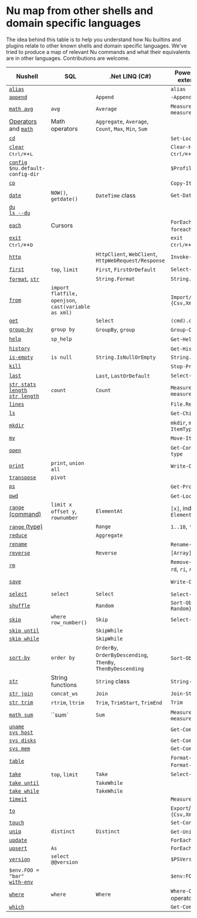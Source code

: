 # Nu map from other shells and domain specific languages

The idea behind this table is to help you understand how Nu builtins and plugins relate to other known shells and domain specific languages. We've tried to produce a map of relevant Nu commands and what their equivalents are in other languages. Contributions are welcome.

| Nushell                                                    | SQL                           | .Net LINQ (C#)                                       | PowerShell (without external modules)      | Bash                                            |
| ---------------------------------------------------------- | ----------------------------- | ---------------------------------------------------- | ------------------------------------------ | ----------------------------------------------- |
| [`alias`](/commands/docs/alias.md)                         |                               |                                                      | `alias`                                    | `alias`                                         |
| [`append`](/commands/docs/append.md)                       |                               | `Append`                                             | `-Append`                                  |                                                 |
| [`math avg`](/commands/docs/math_avg.md)                   | `avg`                         | `Average`                                            | `Measure-Object`, `measure`                |                                                 |
| [Operators](operators.md) and [`math`](/commands/docs/math.md) | Math operators            | `Aggregate`, `Average`, `Count`, `Max`, `Min`, `Sum` |                                            | `bc`                                            |
| [`cd`](/commands/docs/cd.md)                               |                               |                                                      | `Set-Location`, `cd`                       | `cd`                                            |
| [`clear`](/commands/docs/clear.md)<br /><kbd>Ctrl/⌘</kbd>+<kbd>L</kbd> |                  |                                                      | `Clear-Host`<br /><kbd>Ctrl/⌘</kbd>+<kbd>L</kbd>  | `clear`<br /><kbd>Ctrl/⌘</kbd>+<kbd>L</kbd> |
| [`config`](/commands/docs/config.md)<br />`$nu.default-config-dir`  |                      |                                                      | `$Profile`                                 | `~/.bashrc`, `~/.profile`                       |
| [`cp`](/commands/docs/cp.md)                               |                               |                                                      | `Copy-Item`, `cp`, `copy`                  | `cp`                                            |
| [`date`](/commands/docs/date.md)                           | `NOW()`, `getdate()`          | `DateTime` class                                     | `Get-Date`                                 | `date`                                          |
| [`du`](/commands/docs/du.md)<br />[`ls --du`](/commands/docs/ls.md) |                      |                                                      |                                            | `du`                                            |
| [`each`](/commands/docs/each.md)                           | Cursors                       |                                                      | `ForEach-Object`, `foreach`, `for`         | `for`                                           |
| [`exit`](/commands/docs/exit.md)<br /><kbd>Ctrl/⌘</kbd>+<kbd>D</kbd> |                    |                                                      | `exit`<br /><kbd>Ctrl/⌘</kbd>+<kbd>D</kbd> | `exit`<br /><kbd>Ctrl/⌘</kbd>+<kbd>D</kbd>    | 
| [`http`](/commands/docs/http.md)                           |                               | `HttpClient`, `WebClient`, `HttpWebRequest/Response` | `Invoke-WebRequest`                        | `wget`, `curl`                                  |
| [`first`](/commands/docs/first.md)                         | `top`, `limit`                | `First`, `FirstOrDefault`                            | `Select-Object -First`                     | `head`                                          |
| [`format`](/commands/docs/format.md), [`str`](/commands/docs/str.md) |                     | `String.Format`                                      | `String.Format`                            | `printf`                                        |
| [`from`](/commands/docs/from.md)                           | `import flatfile,` `openjson`, `cast(variable as xml) `|                             | `Import/ConvertFrom-{Csv,Xml,Html,Json}`   |                                                 |
| [`get`](/commands/docs/get.md)                             |                               | `Select`                                             | `(cmd).column`                             |                                                 |
| [`group-by`](/commands/docs/group-by.md)                   | `group by`                    | `GroupBy`, `group`                                   | `Group-Object`, `group`                    |                                                 |
| [`help`](/commands/docs/help.md)                           | `sp_help`                     |                                                      | `Get-Help`, `help`, `man`                  | `man`                                           |
| [`history`](/commands/docs/history.md)                     |                               |                                                      | `Get-History`, `history`                   | `history`                                       |
| [`is-empty`](/commands/docs/is-empty.md)                   | `is null`                     | `String.IsNullOrEmpty`                               | `String.IsNullOrEmpty`                     |                                                 |
| [`kill`](/commands/docs/kill.md)                           |                               |                                                      | `Stop-Process`, `kill`                     | `kill`                                          |
| [`last`](/commands/docs/last.md)                           |                               | `Last`, `LastOrDefault`                              | `Select-Object -Last`                      | `tail`                                          |
| [`str stats`](/commands/docs/str_stats.md)<br />[`length`](/commands/docs/length.md)<br />[`str length`](/commands/docs/str_length.md) | `count`  | `Count`                                        | `Measure-Object`, `measure`                | `wc`                                            |
| [`lines`](/commands/docs/lines.md)                         |                               |                                                      | `File.ReadAllLines`                        |                                                 |
| [`ls`](/commands/docs/ls.md)                               |                               |                                                      | `Get-ChildItem`, `dir`, `ls`               | `ls`                                            |
| [`mkdir`](/commands/docs/mkdir.md)                         |                               |                                                      | `mkdir`, `md`, `New-Item -ItemType Directory` | `mkdir`                                      |
| [`mv`](/commands/docs/mv.md)                               |                               |                                                      | `Move-Item`, `mv`, `move`, `mi`            | `mv`                                            |
| [`open`](/commands/docs/open.md)                           |                               |                                                      | `Get-Content`, `gc`, `cat`, `type`         | `cat`                                           |
| [`print`](/commands/docs/print.md)                         | `print`, `union all`          |                                                      | `Write-Output`, `write`                    | `echo`, `print`                                 |
| [`transpose`](/commands/docs/transpose.md)                 | `pivot`                       |                                                      |                                            |                                                 |
| [`ps`](/commands/docs/ps.md)                               |                               |                                                      | `Get-Process`, `ps`, `gps`                 | `ps`                                            |
| [`pwd`](/commands/docs/pwd.md)                             |                               |                                                      | `Get-Location`, `pwd`                      | `pwd`                                           |
| [`range` (command)](/commands/docs/range.md)               | `limit x offset y`, `rownumber` | `ElementAt`                                        | `[x]`, indexing operator, `ElementAt`      |                                                 |
| [`range` (type)](types_of_data.html#ranges)                |                               | `Range`                                              | `1..10`, `'a'..'f'`                        |                                                 |
| [`reduce`](/commands/docs/reduce.md)                       |                               | `Aggregate`                                          |                                            |                                                 |
| [`rename`](/commands/docs/rename.md)                       |                               |                                                      | `Rename-Item`, `ren`, `rni`                | `mv`                                            |
| [`reverse`](/commands/docs/reverse.md)                     |                               | `Reverse`                                            | `[Array]::Reverse($var)`                   |                                                 |
| [`rm`](/commands/docs/rm.md)                               |                               |                                                      | `Remove-Item`, `del`, `erase`, `rd`, `ri`, `rm`, `rmdir` | `rm`                              |
| [`save`](/commands/docs/save.md)                           |                               |                                                      | `Write-Output`, `Out-File`                 | `> foo.txt` redirection                         |
| [`select`](/commands/docs/select.md)                       | `select`                      | `Select`                                             | `Select-Object`, `select`                  |                                                 |
| [`shuffle`](/commands/docs/shuffle.md)                     |                               | `Random`                                             | `Sort-Object {Get-Random}`                 |                                                 |
| [`skip`](/commands/docs/skip.md)                           | `where row_number()`          | `Skip`                                               | `Select-Object -Skip`                      |                                                 |
| [`skip until`](/commands/docs/skip_until.md)               |                               | `SkipWhile`                                          |                                            |                                                 |
| [`skip while`](/commands/docs/skip_while.md)               |                               | `SkipWhile`                                          |                                            |                                                 |
| [`sort-by`](/commands/docs/sort-by.md)                     | `order by`                    | `OrderBy`, `OrderByDescending`, `ThenBy`, `ThenByDescending` | `Sort-Object`, `sort`              | `sort`                                          |
| [`str`](/commands/docs/str.md)                             | String functions              | `String` class                                       | `String` class                             |                                                 |
| [`str join`](/commands/docs/str_join.md)                   | `concat_ws`                   | `Join`                                               | `Join-String`                              |                                                 |
| [`str trim`](/commands/docs/str_trim.md)                   | `rtrim`, `ltrim`              | `Trim`, `TrimStart`, `TrimEnd`                       | `Trim`                                     |                                                 |
| [`math sum`](/commands/docs/math_sum.md)                   | ``sum`                        | `Sum`                                                | `Measure-Object`, `measure`                |                                                 |
| [`uname`](/commands/docs/uname.md)<br />[`sys host`](/commands/docs/sys_host.md)                   |                               |                                                      | `Get-ComputerInfo`                         | `uname`                                         |
| [`sys disks`](/commands/docs/sys_disks.md)                 |                               |                                                      | `Get-ComputerInfo`                         | `lsblk`                                         |
| [`sys mem`](/commands/docs/sys_mem.md)                     |                               |                                                      | `Get-ComputerInfo`                         | `free`                                          |
| [`table`](/commands/docs/table.md)                         |                               |                                                      | `Format-Table`, `ft`, `Format-List`, `fl`  |                                                 |
| [`take`](/commands/docs/take.md)                           | `top`, `limit`                | `Take`                                               | `Select-Object -First`                     | `head`                                          |
| [`take until`](/commands/docs/take_until.md)               |                               | `TakeWhile`                                          |                                            |                                                 |
| [`take while`](/commands/docs/take_while.md)               |                               | `TakeWhile`                                          |                                            |                                                 |
| [`timeit`](/commands/docs/timeit.md)                       |                               |                                                      | `Measure-Command`                          | `time`                                          |
| [`to`](/commands/docs/to.md)                               |                               |                                                      | `Export`/`ConvertTo-{Csv,Xml,Html,Json}`   |                                                 |
| [`touch`](/commands/docs/touch.md)                         |                               |                                                      | `Set-Content`                              | `touch`                                         |
| [`uniq`](/commands/docs/uniq.md)                           | `distinct`                    | `Distinct`                                           | `Get-Unique`, `gu`                         | `uniq`                                          |
| [`update`](/commands/docs/update.md)                       |                               |                                                      | `ForEach-Object`                           |                                                 |
| [`upsert`](/commands/docs/upsert.md)                       | `As`                          |                                                      | `ForEach-Object`                           |                                                 |
| [`version`](/commands/docs/version.md)                     | `select @@version`            |                                                      | `$PSVersionTable`                          |                                                 |
| `$env.FOO = "bar"`<br />[`with-env`](/commands/docs/with-env.md) |                         |                                                      | `$env:FOO = 'bar'`                         | `export FOO "bar"`                              |
| [`where`](/commands/docs/where.md)                         | `where`                       | `Where`                                              | `Where-Object`, `where`, `?` operator      |                                                 |
| [`which`](/commands/docs/which.md)                         |                               |                                                      | `Get-Command`                              | `which`                                         |
